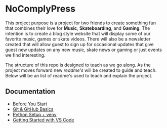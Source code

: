 # NoComplyPress
This project purpose is a project for two friends to create something fun that combines their love for <b>Music</b>, <b>Skateboarding</b>, and <b> Gaming</b>. The intention is to create a blog style website that will display some of our favorite music, games or skate videos. There will also be a newsletter created that will allow guest to sign up for occasional updates that give guest new updates on any new music, skate news or gaming or just events we find interesting.

The structure of this repo is designed to teach as we go along. As the project moves forward new <i>readme's</i> will be created to guide and teach. Below will be an list of readme's used to teach and explain the project.

## Documentation

- [Before You Start](docs/00-before-you-start.md)
- [Git & GitHub Basics](docs/01-git-and-github.md)
- [Python Setup + venv](docs/04-python.md)
- [Getting Started with VS Code](docs/05-VScode.md)
